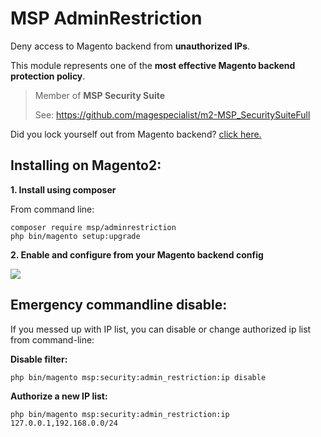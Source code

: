 # MSP AdminRestriction

Deny access to Magento backend from **unauthorized IPs**.

This module represents one of the **most effective Magento backend protection policy**.

> Member of **MSP Security Suite**
>
> See: https://github.com/magespecialist/m2-MSP_SecuritySuiteFull

Did you lock yourself out from Magento backend? <a href="https://github.com/magespecialist/m2-MSP_AdminRestriction#emergency-commandline-disable">click here.</a>

## Installing on Magento2:

**1. Install using composer**

From command line: 

`composer require msp/adminrestriction`<br />
`php bin/magento setup:upgrade`

**2. Enable and configure from your Magento backend config**

<img src="https://raw.githubusercontent.com/magespecialist/m2-MSP_AdminRestriction/master/screenshots/config.png" />

## Emergency commandline disable:

If you messed up with IP list, you can disable or change authorized ip list from command-line:

**Disable filter:**

`php bin/magento msp:security:admin_restriction:ip disable`

**Authorize a new IP list:**

`php bin/magento msp:security:admin_restriction:ip 127.0.0.1,192.168.0.0/24`
